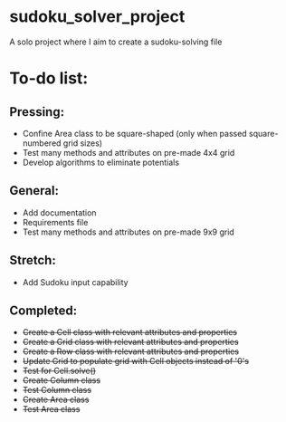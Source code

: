 # sudoku_solver_project
A solo project where I aim to create a sudoku-solving file

# To-do list:
## Pressing:

- Confine Area class to be square-shaped (only when passed square-numbered grid sizes)
- Test many methods and attributes on pre-made 4x4 grid
- Develop algorithms to eliminate potentials

## General:
- Add documentation
- Requirements file
- Test many methods and attributes on pre-made 9x9 grid

## Stretch:
- Add Sudoku input capability

## Completed:
- ~~Create a Cell class with relevant attributes and properties~~
- ~~Create a Grid class with relevant attributes and properties~~
- ~~Create a Row class with relevant attributes and properties~~
- ~~Update Grid to populate grid with Cell objects instead of '0's~~
- ~~Test for Cell.solve()~~
- ~~Create Column class~~
- ~~Test Column class~~
- ~~Create Area class~~
- ~~Test Area class~~

